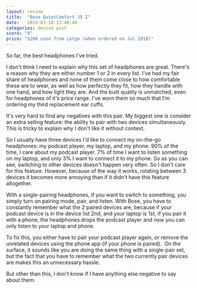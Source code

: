 ```yaml
---
layout: review
title:  "Bose QuietComfort 35 I"
date:   2019-03-18 13:46:40
categories: device post
score: "4"
price: "$200 used from Letgo (when ordered on Jul 2018)"
---
```

So far, the best headphones I've tried.

I don't think I need to explain why this set of headphones are great. There's a reason why they are either number 1 or 2 in every list.
I've had my fair share of headphones and none of them come close to how comfortable these are to wear, as well as how perfectly they fit, how they handle with one hand, and how light they are. And the built quality is unmatched, even for headphones of it's price range.
I've worn them so much that I'm ordering my third replacement ear cuffs.

It's very hard to find any negatives with this pair. My biggest one is consider an extra selling feature: the ability to pair with two devices simultaneously. This is tricky to explain why I don't like it without context.

So I usually have three devices I'd like to connect my on-the-go headphones: my podcast player, my laptop, and my phone. 90% of the time, I care about my podcast player. 7% of time I want to listen something on my laptop, and only 3% I want to connect it to my phone.
So as you can see, switching to other devices doesn't happen very often. So I don't care for this feature. However, because of the way it works, rotating between 3 devices it becomes more annoying than if it didn't have this feature altogether. 

With a single-pairing headphones, if you want to switch to something, you simply turn on pairing mode, pair, and listen. With Bose, you have to constantly remember what the 2 paired devices are, because if your podcast device is in the device list 2nd, and your laptop is 1st, if you pair it with a phone, the headphones drops the podcast player and now you can only listen to your laptop and phone. 

To fix this, you either have to pair your podcast player again, or remove the unrelated devices using the phone app (if your phone is paired). 
On the surface, it sounds like you are doing the same thing with a single-pair set, but the fact that you have to remember what the two currently pair devices are makes this an unnecessary hassle.

But other than this, I don't know if I have anything else negative to say about them.